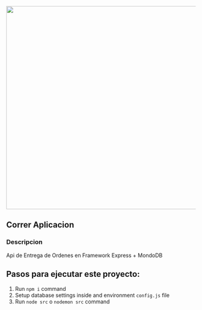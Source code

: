 <p align="center">
  <img src="https://blobscdn.gitbook.com/v0/b/gitbook-28427.appspot.com/o/assets%2F-Lgyno4NC7rhy49BAEjN%2F-Lh14lb3LH4C886qWxYA%2F-Lh1DZeIUQennGd9RiHe%2FScreen%20Shot%202019-06-10%20at%2011.30.20%20AM.png?" width="540" />
</p>

## Correr Aplicacion

### Descripcion
Api de Entrega de Ordenes en Framework Express + MondoDB

## Pasos para ejecutar este proyecto:

1. Run `npm i` command
2. Setup database settings inside and environment `config.js` file
3. Run `node src` o `nodemon src` command

